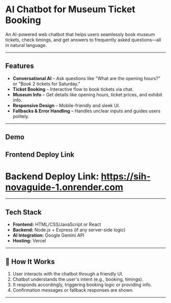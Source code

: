 #  AI Chatbot for Museum Ticket Booking

An AI-powered web chatbot that helps users seamlessly book museum tickets, check timings, and get answers to frequently asked questions—all in natural language.

---

##  Features

-  **Conversational AI** – Ask questions like "What are the opening hours?" or "Book 2 tickets for Saturday."
-  **Ticket Booking** – Interactive flow to book tickets via chat.
-  **Museum Info** – Get details like opening hours, ticket prices, and exhibit info.
-  **Responsive Design** – Mobile-friendly and sleek UI.
-  **Fallbacks & Error Handling** – Handles unclear inputs and guides users politely.

---

##  Demo

## Frontend Deploy Link

# Backend Deploy Link: https://sih-novaguide-1.onrender.com

---

##  Tech Stack

- **Frontend:** HTML/CSS/JavaScript or React  
- **Backend:** Node.js + Express (if any server-side logic)  
- **AI Integration:** Google Gemini API 
- **Hosting:** Vercel 

---

## 🧠 How It Works

1. User interacts with the chatbot through a friendly UI.
2. Chatbot understands the user's intent (e.g., booking, timings).
3. It responds accordingly, triggering booking logic or providing info.
4. Confirmation messages or fallback responses are shown.

---


